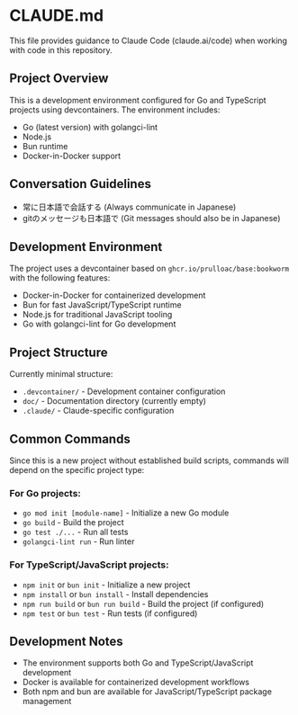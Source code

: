 # CLAUDE.md

This file provides guidance to Claude Code (claude.ai/code) when working with code in this repository.

## Project Overview

This is a development environment configured for Go and TypeScript projects using devcontainers. The environment includes:
- Go (latest version) with golangci-lint
- Node.js
- Bun runtime
- Docker-in-Docker support

## Conversation Guidelines

- 常に日本語で会話する (Always communicate in Japanese)
- gitのメッセージも日本語で (Git messages should also be in Japanese)

## Development Environment

The project uses a devcontainer based on `ghcr.io/prulloac/base:bookworm` with the following features:
- Docker-in-Docker for containerized development
- Bun for fast JavaScript/TypeScript runtime
- Node.js for traditional JavaScript tooling
- Go with golangci-lint for Go development

## Project Structure

Currently minimal structure:
- `.devcontainer/` - Development container configuration
- `doc/` - Documentation directory (currently empty)
- `.claude/` - Claude-specific configuration

## Common Commands

Since this is a new project without established build scripts, commands will depend on the specific project type:

### For Go projects:
- `go mod init [module-name]` - Initialize a new Go module
- `go build` - Build the project
- `go test ./...` - Run all tests
- `golangci-lint run` - Run linter

### For TypeScript/JavaScript projects:
- `npm init` or `bun init` - Initialize a new project
- `npm install` or `bun install` - Install dependencies
- `npm run build` or `bun run build` - Build the project (if configured)
- `npm test` or `bun test` - Run tests (if configured)

## Development Notes

- The environment supports both Go and TypeScript/JavaScript development
- Docker is available for containerized development workflows
- Both npm and bun are available for JavaScript/TypeScript package management